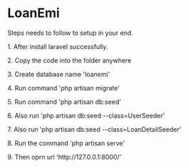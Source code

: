 # LoanEmi
 <p>Steps needs to follow to setup in your end.</p>
                <p>1. After install laravel successfully.</p>
                <p>2. Copy the code into the folder anywhere</p>
                <p>3. Create database name 'loanemi'</p>
                <p>4. Run command 'php artisan migrate'</p>
                <p>5. Run command 'php artisan db:seed'</p>
                <p>6. Also run 'php artisan db:seed --class=UserSeeder'</p>
                <p>7. Also run 'php artisan db:seed --class=LoanDetailSeeder'</p>
                <p>8. Run the command 'php artisan serve'</p>
                <p>9. Then oprn url 'http://127.0.0.1:8000/' </p>
